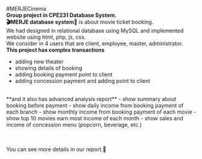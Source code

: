 #MERJECinema
**<br/>Group project in CPE231 Database System.**
**<br/>🎬MERJE database system🍿** is about movie ticket booking. 
<br/>We had designed in relational database using MySQL and implemented website using html, php, js, css.
<br/>We consider in 4 users that are client, employee, master, administrator.
**<br/>This project has complex transactions**
  - adding new theater
  - showing details of booking
  - adding booking payment point to client
  - adding concession payment and adding point to client
 
 <br/>
**and it also has advanced analysis report**
  - show summary about booking before payment
  - show daily income from booking payment of each branch
  - show monthly income from booking payment of each movie
  - show top 10 movies earn most income of each month
  - show sales and income of concession menu (popcorn, beverage, etc.)

<br/><br/>You can see more details in our report.💖
